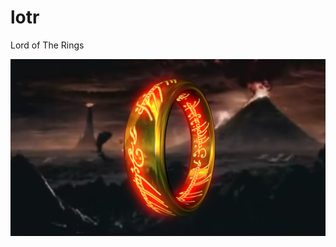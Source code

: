 # lotr
Lord of The Rings

![image](https://github.com/caibinwav123456/lotr/blob/main/lotr_render_output.png)
